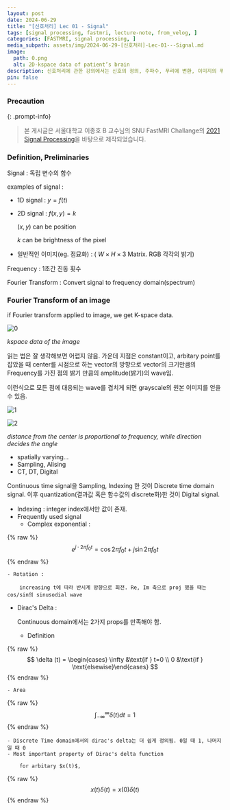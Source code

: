 ```yaml
---
layout: post
date: 2024-06-29
title: "[신호처리] Lec 01 - Signal"
tags: [signal processing, fastmri, lecture-note, from_velog, ]
categories: [FASTMRI, signal processing, ]
media_subpath: assets/img/2024-06-29-[신호처리]-Lec-01---Signal.md
image:
  path: 0.png
  alt: 2D-kspace data of patient’s brain
description: 신호처리에 관한 강의에서는 신호의 정의, 주파수, 푸리에 변환, 이미지의 푸리에 변환 및 K-공간 데이터에 대해 설명합니다. 신호는 독립 변수의 함수로 정의되며, 푸리에 변환을 통해 신호를 주파수 도메인으로 변환할 수 있습니다. 또한, 연속 신호의 샘플링과 양자화 과정을 통해 이산 신호가 생성되며, 디랙 델타 함수의 성질도 다루어집니다.
pin: false
---
```



### Precaution


{: .prompt-info}


> 본 게시글은 서울대학교 이종호 B 교수님의 SNU FastMRI Challange의 [2021 Signal Processing](https://www.youtube.com/playlist?list=PLZjIfJn3RN8si1ohhmSoWgH4VYLPwIW84)을 바탕으로 제작되었습니다.


### Definition, Preliminaries



Signal
: 독립 변수의 함수


examples of signal : 

- 1D signal : $y=f(t)$
- 2D signal : $f(x, y)=k$

	$(x,y)$ can be position 


	$k$ can be brightness of the pixel

- 일반적인 이미지(eg. 점묘화) : ( $W\times H \times 3$ Matrix. RGB 각각의 밝기)

Frequency
: 1초간 진동 횟수


Fourier Transform
: Convert signal to frequency domain(spectrum)


### Fourier Transform of an image



 if Fourier transform applied to image, we get K-space data.


![0](/0.png)


_kspace data of the image_


읽는 법은 잘 생각해보면 어렵지 않음. 가운데 지점은 constant이고, arbitary point를 잡았을 때 center를 시점으로 하는 vector의 방향으로 vector의 크기만큼의 Frequency를 가진 점의 밝기 만큼의 amplitude(밝기)의 wave임.  


이런식으로 모든 점에 대응되는 wave를 겹치게 되면 grayscale의 원본 이미지를 얻을 수 있음. 


![1](/1.png)


![2](/2.png)


_distance from the center is proportional to frequency, while direction decides the angle_

- spatially varying...
- Sampling, Alising
- CT, DT, Digital

Continuous time signal을 Sampling, Indexing 한 것이 Discrete time domain signal.  이후 quantization(결과값 혹은 함수값의 discrete화)한 것이 Digital signal.
- Indexing : integer index에서만 값이 존재.
- Frequently used signal
	- Complex exponential :

{% raw %}
$$
e^{j\cdot 2\pi f_0 t} = \cos{2\pi f_0 t} + j\sin{2\pi f_0 t}
$$
{% endraw %}

	- Rotation :

		increasing t에 따라 반시계 방향으로 회전. Re, Im 축으로 proj 했을 때는 cos/sin의 sinusodial wave   

- Dirac's Delta :

	Continuous domain에서는 2가지 props를 만족해야 함.  

	- Definition

{% raw %}
$$
\delta (t) = \begin{cases}   \infty &\text{if } t=0 \\   0 &\text{if } \text{elsewise}\end{cases}
$$
{% endraw %}

	- Area

{% raw %}
$$
\int_{-\infty}^\infty \delta (t) dt = 1
$$
{% endraw %}

	- Discrete Time domain에서의 dirac's delta는 더 쉽게 정의됨. 0일 때 1, 나머지일 때 0
	- Most important property of Dirac's delta function

		for arbitary $x(t)$, 
		


{% raw %}
$$
x(t)\delta(t) = x(0)\delta(t)
$$
{% endraw %}

